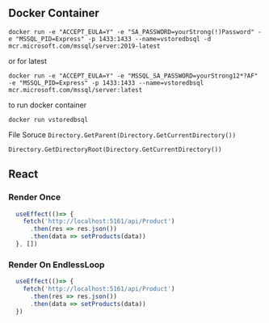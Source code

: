 ## Docker Container
`docker run -e "ACCEPT_EULA=Y" -e "SA_PASSWORD=yourStrong(!)Password" -e "MSSQL_PID=Express" -p 1433:1433 --name=vstoredbsql -d mcr.microsoft.com/mssql/server:2019-latest`

or for latest

`docker run -e "ACCEPT_EULA=Y" -e "MSSQL_SA_PASSWORD=yourStrong12*?AF" -e "MSSQL_PID=Express" -p 1433:1433 --name=vstoredbsql  mcr.microsoft.com/mssql/server:latest`

to run docker container

`docker run vstoredbsql`


File Soruce
`Directory.GetParent(Directory.GetCurrentDirectory())`

`Directory.GetDirectoryRoot(Directory.GetCurrentDirectory())`



## React
### Render Once
```js
  useEffect(()=> {
    fetch('http://localhost:5161/api/Product')
      .then(res => res.json())
      .then(data => setProducts(data))
  }, [])
```

### Render On EndlessLoop
```js
  useEffect(()=> {
    fetch('http://localhost:5161/api/Product')
      .then(res => res.json())
      .then(data => setProducts(data))
  })
```